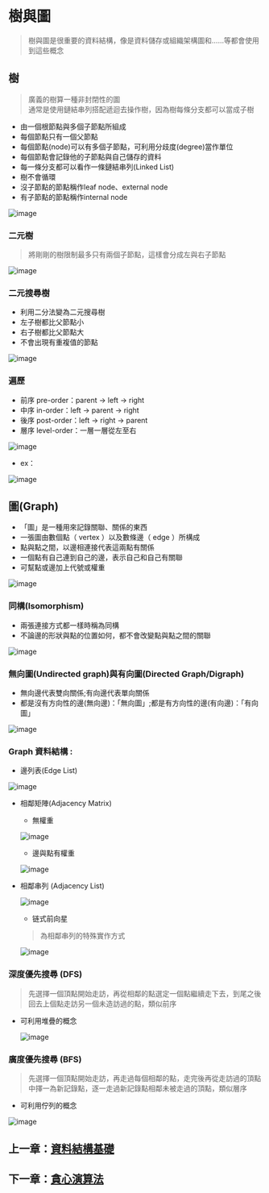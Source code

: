 # 樹與圖

> 樹與圖是很重要的資料結構，像是資料儲存或組織架構圖和......等都會使用到這些概念

## 樹

> 廣義的樹算一種非封閉性的圖  
> 通常是使用鏈結串列搭配遞迴去操作樹，因為樹每條分支都可以當成子樹

- 由一個根節點與多個子節點所組成
- 每個節點只有一個父節點
- 每個節點(node)可以有多個子節點，可利用分歧度(degree)當作單位
- 每個節點會記錄他的子節點與自己儲存的資料
- 每一條分支都可以看作一條鏈結串列(Linked List)
- 樹不會循環
- 沒子節點的節點稱作leaf node、external node
- 有子節點的節點稱作internal node

![image](https://github.com/xixa3333/algorithm/assets/128284090/aca653d4-5bfc-4d86-bc44-d914f5d04c6f)

### 二元樹

> 將剛剛的樹限制最多只有兩個子節點，這樣會分成左與右子節點

![image](https://github.com/xixa3333/algorithm/assets/128284090/02e8a861-5d2e-47b1-b74f-cfccff41182b)

### 二元搜尋樹

- 利用二分法變為二元搜尋樹
- 左子樹都比父節點小
- 右子樹都比父節點大
- 不會出現有重複值的節點

![image](https://github.com/xixa3333/algorithm/assets/128284090/786f28c8-bcc9-4e8d-ad89-be1b91edfdfd)

### 遍歷

- 前序 pre-order：parent → left → right
- 中序 in-order：left → parent → right
- 後序 post-order：left → right → parent
- 層序 level-order：一層一層從左至右

![image](https://github.com/xixa3333/algorithm/assets/128284090/ff832ad6-2a56-4b91-aa71-5678b8732f8c)

- ex：

![image](https://github.com/xixa3333/algorithm/assets/128284090/c106b1ea-519d-4320-8d4b-7f868958c0fe)

## 圖(Graph)

- 「圖」是一種用來記錄關聯、關係的東西
- 一張圖由數個點（ vertex ）以及數條邊（ edge ）所構成
- 點與點之間，以邊相連接代表這兩點有關係
- 一個點有自己連到自己的邊，表示自己和自己有關聯
- 可幫點或邊加上代號或權重

![image](https://github.com/xixa3333/algorithm/assets/128284090/ecaae698-76a1-4875-ac99-b19c416e2303)

### 同構(Isomorphism)

- 兩張連接方式都一樣時稱為同構
- 不論邊的形狀與點的位置如何，都不會改變點與點之間的關聯

![image](https://github.com/xixa3333/algorithm/assets/128284090/f2c2a240-a6b0-4850-974a-a7c25d70b9b9)

### 無向圖(Undirected graph)與有向圖(Directed Graph/Digraph)

- 無向邊代表雙向關係;有向邊代表單向關係
- 都是沒有方向性的邊(無向邊)：「無向圖」;都是有方向性的邊(有向邊)：「有向圖」

![image](https://github.com/xixa3333/algorithm/assets/128284090/1249b0bc-a134-4112-9aa7-0433a9bc242a)

### Graph 資料結構 :

- 邊列表(Edge List)

![image](https://github.com/xixa3333/algorithm/assets/128284090/d11bcbde-c156-4e3f-8ea9-4d65a04c872e)

- 相鄰矩陣(Adjacency Matrix)

  - 無權重
    
  ![image](https://github.com/xixa3333/algorithm/assets/128284090/07e0ccbd-bdb4-472d-937f-1c19b839173d)

  - 邊與點有權重

  ![image](https://github.com/xixa3333/algorithm/assets/128284090/b7acb85f-5c32-44c2-a036-66b46fa13108)

- 相鄰串列 (Adjacency List)

  ![image](https://github.com/xixa3333/algorithm/assets/128284090/196dcf93-385e-4b0e-92f8-198df56993b3)

  - 链式前向星

  > 為相鄰串列的特殊實作方式

  ![image](https://github.com/xixa3333/algorithm/assets/128284090/7d72794d-d5d0-4fc1-9477-bf8f2f2c3972)

### 深度優先搜尋 (DFS)

> 先選擇一個頂點開始走訪，再從相鄰的點選定一個點繼續走下去，到尾之後回去上個點走訪另一個未造訪過的點，類似前序
- 可利用堆疊的概念

  ![image](https://github.com/xixa3333/algorithm/assets/128284090/87e7322e-1d41-4e27-9d56-8e42afcdc748)

### 廣度優先搜尋 (BFS)

> 先選擇一個頂點開始走訪，再走過每個相鄰的點，走完後再從走訪過的頂點中擇一為新記錄點，逐一走過新記錄點相鄰未被走過的頂點，類似層序
- 可利用佇列的概念

![image](https://github.com/xixa3333/algorithm/assets/128284090/db3e487a-0633-4f4e-b0ea-0b76fcee9a78)

## 上一章：[資料結構基礎](https://github.com/xixa3333/algorithm/blob/main/%E8%B3%87%E6%96%99%E7%B5%90%E6%A7%8B%E5%9F%BA%E7%A4%8E.md)
## 下一章：[貪心演算法](https://github.com/xixa3333/algorithm/blob/main/%E8%B2%AA%E5%BF%83%E6%BC%94%E7%AE%97%E6%B3%95.md)
